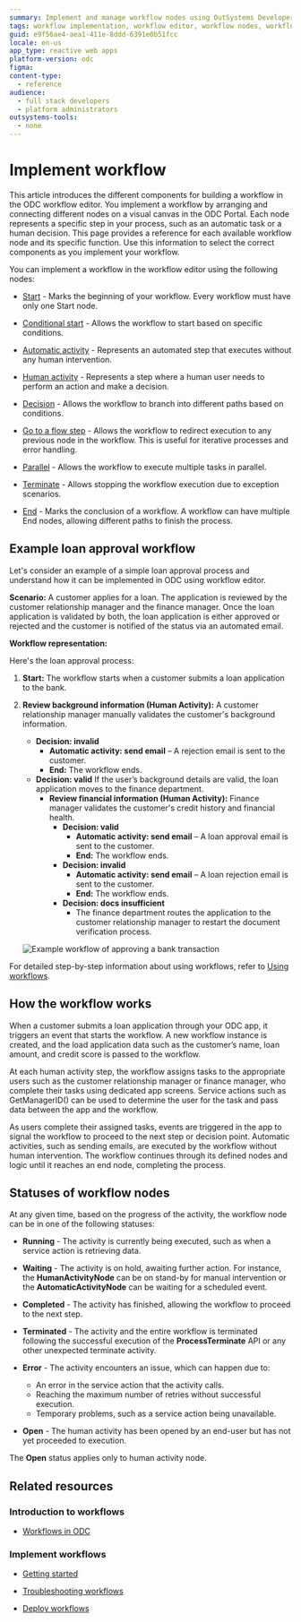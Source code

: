 ```yaml
---
summary: Implement and manage workflow nodes using OutSystems Developer Cloud (ODC). Learn about different node statuses including Running, Waiting, and Error.
tags: workflow implementation, workflow editor, workflow nodes, workflow statuses, outsystems developer cloud
guid: e9f56ae4-aea1-411e-8ddd-6391e0b51fcc
locale: en-us
app_type: reactive web apps
platform-version: odc
figma:
content-type:
  - reference
audience:
  - full stack developers
  - platform administrators
outsystems-tools:
  - none
---
```

# Implement workflow

This article introduces the different components for building a workflow in the ODC workflow editor. You implement a workflow by arranging and connecting different nodes on a visual canvas in the ODC Portal. Each node represents a specific step in your process, such as an automatic task or a human decision. This page provides a reference for each available workflow node and its specific function. Use this information to select the correct components as you implement your workflow.

You can implement a workflow in the workflow editor using the following nodes:

* [Start](start-workflow.md) - Marks the beginning of your workflow. Every workflow must have only one Start node.

* [Conditional start](add-conditional-start.md) - Allows the workflow to start based on specific conditions.

* [Automatic activity](add-automatic-activity.md) - Represents an automated step that executes without any human intervention.

* [Human activity](add-human-activity.md) - Represents a step where a human user needs to perform an action and make a decision.

* [Decision](add-decisions.md) - Allows the workflow to branch into different paths based on conditions.

* [Go to a flow step](go-to-previous-step.md) - Allows the workflow to redirect execution to any previous node in the workflow. This is useful for iterative processes and error handling.

* [Parallel](parallel-workflow.md) - Allows the workflow to execute multiple tasks in parallel.

* [Terminate](terminate-workflow.md) - Allows stopping the workflow execution due to exception scenarios.

* [End](end-workflow.md) - Marks the conclusion of a workflow. A workflow can have multiple End nodes, allowing different paths to finish the process.

## Example loan approval workflow

Let's consider an example of a simple loan approval process and understand how it can be implemented in ODC using workflow editor.

**Scenario:** A customer applies for a loan. The application is reviewed by the customer relationship manager and the finance manager. Once the loan application is validated by both, the loan application is either approved or rejected and the customer is notified of the status via an automated email.

**Workflow representation:**

Here's the loan approval process:

1. **Start:** The workflow starts when a customer submits a loan application to the bank.
1. **Review background information (Human Activity):** A customer relationship manager manually validates the customer's background information.
    * **Decision: invalid**
        * **Automatic activity: send email** – A rejection email is sent to the customer.
        * **End:** The workflow ends.
    * **Decision: valid** If the user’s background details are valid, the loan application moves to the finance department.
        * **Review financial information (Human Activity):** Finance manager validates the customer's credit history and financial health.
            * **Decision: valid**
                * **Automatic activity: send email** – A loan approval email is sent to the customer.
                * **End:** The workflow ends.
            * **Decision: invalid**
                * **Automatic activity: send email** – A loan rejection email is sent to the customer.
                * **End:** The workflow ends.
            * **Decision: docs insufficient**
                * The finance department routes the application to the customer relationship manager to restart the document verification process.

    ![Example workflow of approving a bank transaction](images/example-workflow-pl.png "Example workflow of approving a bank transaction")

For detailed step-by-step information about using workflows, refer to [Using workflows](using-workflows.md).

## How the workflow works

When a customer submits a loan application through your ODC app, it triggers an event that starts the workflow. A new workflow instance is created, and the load application data such as the customer’s name, loan amount, and credit score is passed to the workflow.

At each human activity step, the workflow assigns tasks to the appropriate users such as the customer relationship manager or finance manager, who complete their tasks using dedicated app screens. Service actions such as GetManagerID() can be used to determine the user for the task and pass data between the app and the workflow.

As users complete their assigned tasks, events are triggered in the app to signal the workflow to proceed to the next step or decision point. Automatic activities, such as sending emails, are executed by the workflow without human intervention. The workflow continues through its defined nodes and logic until it reaches an end node, completing the process.

## Statuses of workflow nodes

At any given time, based on the progress of the activity, the workflow node can be in one of the following statuses:

* **Running** - The activity is currently being executed, such as when a service action is retrieving data.

* **Waiting** - The activity is on hold, awaiting further action. For instance, the **HumanActivityNode** can be on stand-by for manual intervention or the **AutomaticActivityNode** can be waiting for a scheduled event.

* **Completed** -  The activity has finished, allowing the workflow to proceed to the next step.

* **Terminated** - The activity and the entire workflow is terminated following the successful execution of the **ProcessTerminate** API or any other unexpected terminate activity.

* **Error** - The activity encounters an issue, which can happen due to:
    * An error in the service action that the activity calls.
    * Reaching the maximum number of retries without successful execution.
    * Temporary problems, such as a service action being unavailable.

* **Open** - The human activity has been opened by an end-user but has not yet proceeded to execution.

<div class="info" markdown="1">

The **Open** status applies only to human activity node.

</div>

## Related resources

### Introduction to workflows

* [Workflows in ODC](workflows-in-odc.md)

### Implement workflows

* [Getting started](using-workflows.md)

* [Troubleshooting workflows](troubleshooting-workflows.md)

* [Deploy workflows](../../deploying-apps/deploy-apps.md)
